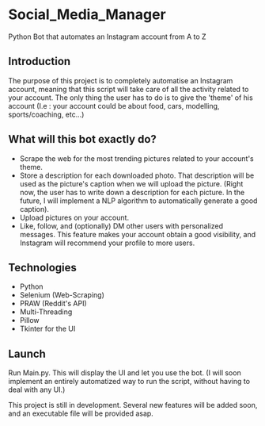 # Social_Media_Manager
Python Bot that automates an Instagram account from A to Z

## Introduction
The purpose of this project is to completely automatise an Instagram account, meaning that this script will take care of all the activity related to your account. 
The only thing the user has to do is to give the 'theme' of his account (I.e : your account could be about food, cars, modelling, sports/coaching, etc...)

## What will this bot exactly do?
  * Scrape the web for the most trending pictures related to your account's theme.
  * Store a description for each downloaded photo. That description will be used as the picture's caption when we will upload the picture. (Right now, the user has to write down a description for each picture. In the future, I will implement a NLP algorithm to automatically generate a good caption).
  * Upload pictures on your account.
  * Like, follow, and (optionally) DM other users with personalized messages. This feature makes your account obtain a good visibility, and Instagram will recommend your profile to more users.
  
## Technologies
  * Python
  * Selenium (Web-Scraping)
  * PRAW (Reddit's API)
  * Multi-Threading
  * Pillow 
  * Tkinter for the UI

## Launch
  Run Main.py. This will display the UI and let you use the bot. (I will soon implement an entirely automatized way to run the script, without having to deal with any UI.)
 
 This project is still in development. Several new features will be added soon, and an executable file will be provided asap.
